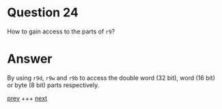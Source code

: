 
# Question 24


How to gain access to the parts of `r9`?



# Answer





By using `r9d`, `r9w` and `r9b` to access the double word (32 bit), word (16 bit) or byte (8 bit) parts respectively.




[prev](023.md) +++ [next](025.md)
